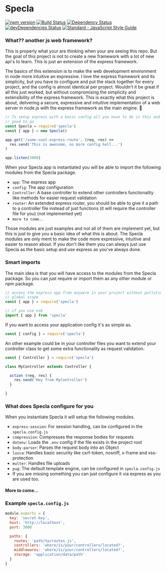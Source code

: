 # Specla

[![npm version](https://img.shields.io/npm/v/specla.svg)](https://www.npmjs.com/package/specla)
[![Build Status](https://travis-ci.org/specla/specla.svg?branch=master)](https://travis-ci.org/specla/specla)
[![Dependency Status](https://david-dm.org/specla/specla.svg)](https://david-dm.org/specla/specla)
[![devDependencies Status](https://david-dm.org/specla/specla/dev-status.svg)](https://david-dm.org/specla/specla?type=dev)
[![Standard - JavaScript Style Guide](https://img.shields.io/badge/code%20style-standard-brightgreen.svg)](http://standardjs.com/)

### What?? another js web framework?
This is properly what your are thinking when your are seeing this repo. But the
goal of this project is not to create a new framework with a lot of new
api's to learn. This is just an extension of the express framework.

The basics of this extension is to make the web development environment in node
more intuitive an expressive. I love the express framework and its simplicity,
but you have to configure and put the stack together for every project,
and the config is almost identical per project.
Wouldn't it be great if all this just worked, but without compromising the
simplicity and extensibility of the express framework.
This is exactly what this project is about, delivering a secure, expressive and
intuitive implementation of a web server in node.js with the express framework
as the main engine. :rocket:

```js
// To setup express with a basic config all you have to do is this and your
// good to go
const Specla = require('specla')
const { app } = new Specla()

app.get('/some-cool-express-route', (req, res) =>
  res.send('This is awesome, no more config hell...')
)

app.listen(3000)
```

When your Specla app is instantiated you will be able to import the following
modules from the Specla package.
  - `app`: The express app
  - `config`: The app configuration
  - `Controller`: A base controller to extend other controllers functionality
    like methods for easier request validation
  - `router`: An extended express router, you should be able to give it a path
    to a controller file instead of just functions (it will require the controller
    file for you) (not implemented yet)
  - `more to come..`

Those modules are just examples and not all of them are implement yet, but this is
just to give you a basic idea of what this is about. The Specla modules are only
ment to make the code more expressive, intuitive and easier to reason about.
If you don't like them you can always just use Specla as the basic setup
and use express as you've always done.

### Smart imports
The main idea is that you will have access to the modules from the Specla package.
So you can just require or import them as any other module or npm package.
```js
// access the express app from anywere in your project without polluting your
// global scope
const { app } = require('specla')

// if you use es6
import { app } from 'specla'
```

If you want to access your application config it's as simple as.
```js
const { config } = require('specla')
```

An other example could be in your controller files you want to extend your
controller class to get some extra functionality as request validation.
```js
const { Controller } = require('specla')

class MyController extends Controller {

  action (req, res) {
    res.send('Hey from MyController')
  }

}
```

### What does Specla configure for you
When you instantiate Specla it will setup the following modules.
  - `express-session`: For session handling, can be configured in the `specla.config.js`
  - `compression`: Compresses the response bodies for requests
  - `dotenv`: Loads the `.env` config if the file exists in the project root
  - `body-parser`: Parses the request body into an Object
  - `lusca`: Handles basic security like csrf-token, nosniff, x-frame and xss-protection
  - `multer`: Handles file uploads
  - `pug`: The default template engine, can be configured in `specla.config.js`
  - If you are missing something you can just configure it via express as you
    are used too.

#### More to come...

### Example `specla.config.js`
```js
module.exports = {
  key: 'secret-key',
  host: 'http://localhost',
  port: 3000

  paths: {
    routes: 'path/to/routes.js',
    controllers: 'where/is/your/controllers/located?',
    middlewares: 'where/is/your/controllers/located?',
    storage: 'application/data/path'
  }
}
```
